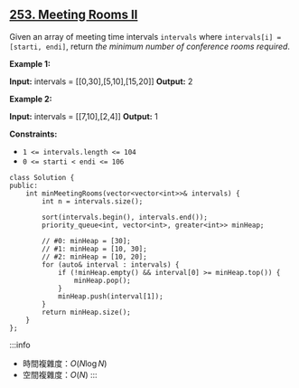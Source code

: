 ## [253\. Meeting Rooms II](https://leetcode.com/problems/meeting-rooms-ii/)

Given an array of meeting time intervals `intervals` where `intervals[i] = [starti, endi]`, return _the minimum number of conference rooms required_.

**Example 1:**

**Input:** intervals = \[\[0,30\],\[5,10\],\[15,20\]\]
**Output:** 2

**Example 2:**

**Input:** intervals = \[\[7,10\],\[2,4\]\]
**Output:** 1

**Constraints:**

-   `1 <= intervals.length <= 104`
-   `0 <= starti < endi <= 106`

```cpp=
class Solution {
public:
    int minMeetingRooms(vector<vector<int>>& intervals) {
        int n = intervals.size();

        sort(intervals.begin(), intervals.end());
        priority_queue<int, vector<int>, greater<int>> minHeap;

        // #0: minHeap = [30];
        // #1: minHeap = [10, 30];
        // #2: minHeap = [10, 20];
        for (auto& interval : intervals) {
            if (!minHeap.empty() && interval[0] >= minHeap.top()) {
                minHeap.pop();
            }
            minHeap.push(interval[1]);
        }
        return minHeap.size();
    }
};
```

:::info
- 時間複雜度：$O(N \log N)$
- 空間複雜度：$O(N)$
:::
